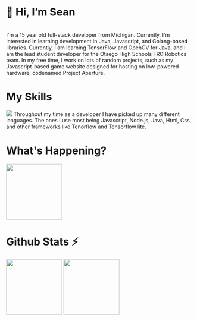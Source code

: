 <h1>👋 Hi, I’m Sean</h1> <br>
I'm a 15 year old full-stack developer from Michigan. Currently, I'm interested in learning development in Java, Javascript, and Golang-based libraries. Currently, I am learning TensorFlow and OpenCV for Java,  and I am the lead student developer for the Otsego High Schools FRC Robotics team. In my free time, I work on lots of random projects, such as my Javascript-based game website designed for hosting on low-powered hardware, codenamed Project Aperture. <br>
<h1>My Skills</h1>
<img src="https://skillicons.dev/icons?i=js,ts,angular,nodejs,html,css,sass,mongodb,java,kotlin,gradle,&theme=light">
Throughout my time as a developer I have picked up many different languages. The ones I use most being Javascript, Node.js, Java, Html, Css, and other frameworks like Tenorflow and Tensorflow lite.
<h1>What's Happening?</h1>
<div>
<img height="150" src="https://lanyard.cnrad.dev/api/408448859971387396?theme=light&hideDiscrim=true&bg=FFF&idleMessage=It's%20quiet%20right%20now%20💤">
</div>
<h1>Github Stats ⚡</h1>
<div>
<img height="150" src="https://github-readme-stats.vercel.app/api?username=seanern&show_icons=true">
<img height="150" src="https://github-readme-stats.vercel.app/api/top-langs/?username=SeanErn&layout=compact&exclude_repo=mcrustplus">
</div>
